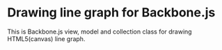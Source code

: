 # Drawing line graph for Backbone.js

This is Backbone.js view, model and collection class for drawing HTML5(canvas) line graph.

